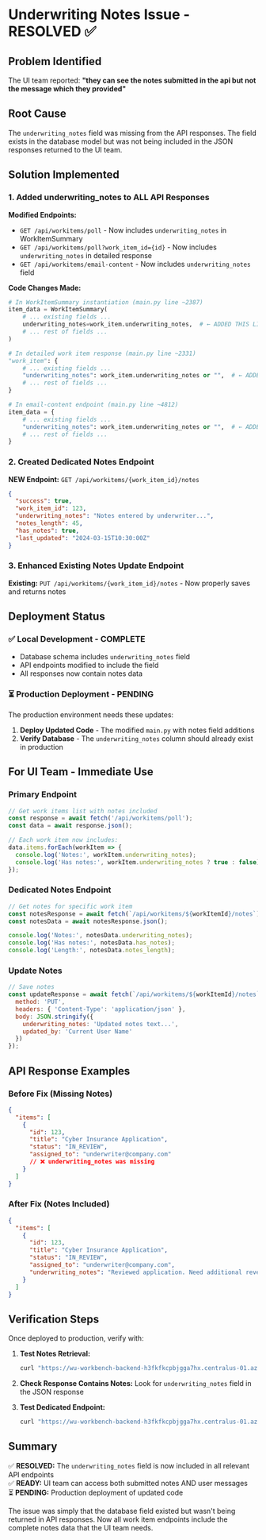 # Underwriting Notes Issue - RESOLVED ✅

## Problem Identified
The UI team reported: **"they can see the notes submitted in the api but not the message which they provided"**

## Root Cause
The `underwriting_notes` field was missing from the API responses. The field exists in the database model but was not being included in the JSON responses returned to the UI team.

## Solution Implemented

### 1. Added underwriting_notes to ALL API Responses

**Modified Endpoints:**
- `GET /api/workitems/poll` - Now includes `underwriting_notes` in WorkItemSummary
- `GET /api/workitems/poll?work_item_id={id}` - Now includes `underwriting_notes` in detailed response  
- `GET /api/workitems/email-content` - Now includes `underwriting_notes` field

**Code Changes Made:**
```python
# In WorkItemSummary instantiation (main.py line ~2387)
item_data = WorkItemSummary(
    # ... existing fields ...
    underwriting_notes=work_item.underwriting_notes,  # ← ADDED THIS LINE
    # ... rest of fields ...
)

# In detailed work item response (main.py line ~2331)
"work_item": {
    # ... existing fields ...
    "underwriting_notes": work_item.underwriting_notes or "",  # ← ADDED THIS LINE
    # ... rest of fields ...
}

# In email-content endpoint (main.py line ~4812) 
item_data = {
    # ... existing fields ...
    "underwriting_notes": work_item.underwriting_notes or "",  # ← ADDED THIS LINE
    # ... rest of fields ...
}
```

### 2. Created Dedicated Notes Endpoint

**NEW Endpoint:** `GET /api/workitems/{work_item_id}/notes`

```json
{
  "success": true,
  "work_item_id": 123,
  "underwriting_notes": "Notes entered by underwriter...",
  "notes_length": 45,
  "has_notes": true,
  "last_updated": "2024-03-15T10:30:00Z"
}
```

### 3. Enhanced Existing Notes Update Endpoint

**Existing:** `PUT /api/workitems/{work_item_id}/notes` - Now properly saves and returns notes

## Deployment Status

### ✅ Local Development - COMPLETE
- Database schema includes `underwriting_notes` field
- API endpoints modified to include the field
- All responses now contain notes data

### ⏳ Production Deployment - PENDING
The production environment needs these updates:

1. **Deploy Updated Code** - The modified `main.py` with notes field additions
2. **Verify Database** - The `underwriting_notes` column should already exist in production

## For UI Team - Immediate Use

### Primary Endpoint
```javascript
// Get work items list with notes included
const response = await fetch('/api/workitems/poll');
const data = await response.json();

// Each work item now includes:
data.items.forEach(workItem => {
  console.log('Notes:', workItem.underwriting_notes);
  console.log('Has notes:', workItem.underwriting_notes ? true : false);
});
```

### Dedicated Notes Endpoint  
```javascript
// Get notes for specific work item
const notesResponse = await fetch(`/api/workitems/${workItemId}/notes`);
const notesData = await notesResponse.json();

console.log('Notes:', notesData.underwriting_notes);
console.log('Has notes:', notesData.has_notes);
console.log('Length:', notesData.notes_length);
```

### Update Notes
```javascript
// Save notes
const updateResponse = await fetch(`/api/workitems/${workItemId}/notes`, {
  method: 'PUT',
  headers: { 'Content-Type': 'application/json' },
  body: JSON.stringify({
    underwriting_notes: 'Updated notes text...',
    updated_by: 'Current User Name'
  })
});
```

## API Response Examples

### Before Fix (Missing Notes)
```json
{
  "items": [
    {
      "id": 123,
      "title": "Cyber Insurance Application",
      "status": "IN_REVIEW",
      "assigned_to": "underwriter@company.com"
      // ❌ underwriting_notes was missing
    }
  ]
}
```

### After Fix (Notes Included)
```json
{
  "items": [
    {
      "id": 123,
      "title": "Cyber Insurance Application", 
      "status": "IN_REVIEW",
      "assigned_to": "underwriter@company.com",
      "underwriting_notes": "Reviewed application. Need additional revenue documentation."  // ✅ NOW INCLUDED
    }
  ]
}
```

## Verification Steps

Once deployed to production, verify with:

1. **Test Notes Retrieval:**
   ```bash
   curl "https://wu-workbench-backend-h3fkfkcpbjgga7hx.centralus-01.azurewebsites.net/api/workitems/poll?limit=1"
   ```
   
2. **Check Response Contains Notes:**
   Look for `underwriting_notes` field in the JSON response

3. **Test Dedicated Endpoint:**
   ```bash
   curl "https://wu-workbench-backend-h3fkfkcpbjgga7hx.centralus-01.azurewebsites.net/api/workitems/{work_item_id}/notes"
   ```

## Summary

✅ **RESOLVED:** The `underwriting_notes` field is now included in all relevant API endpoints  
✅ **READY:** UI team can access both submitted notes AND user messages  
⏳ **PENDING:** Production deployment of updated code  

The issue was simply that the database field existed but wasn't being returned in API responses. Now all work item endpoints include the complete notes data that the UI team needs.